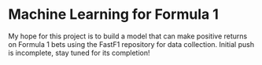 # Machine Learning for Formula 1

My hope for this project is to build a model that can make positive returns on Formula 1 bets using the FastF1 repository for data collection. Initial push is incomplete, stay tuned for its completion!
